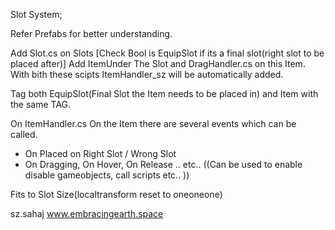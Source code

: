 ﻿Slot System; 

Refer Prefabs for better understanding.

Add Slot.cs on Slots [Check Bool is EquipSlot if its a final slot(right slot to be placed after)]
Add ItemUnder The Slot and DragHandler.cs on this Item. 
With bith these scipts ItemHandler_sz will be automatically added. 

Tag both EquipSlot(Final Slot the Item needs to be placed in) and Item with the same TAG. 

On ItemHandler.cs On the Item there are several events which can be called.
- On Placed on Right Slot / Wrong Slot
- On Dragging, On Hover, On Release .. etc.. 
((Can be used to enable disable gameobjects, call scripts etc.. ))


Fits to Slot Size(localtransform reset to oneoneone)


sz.sahaj
www.embracingearth.space
